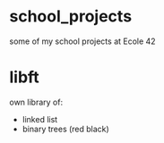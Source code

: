 # school_projects
some of my school projects at Ecole 42

# libft
own library of:
- linked list
- binary trees (red black)

